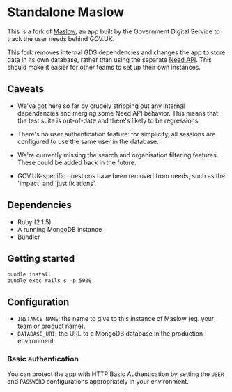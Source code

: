 # Standalone Maslow

This is a fork of [Maslow](https://github.com/alphagov/maslow), an app built by
the Government Digital Service to track the user needs behind GOV.UK.

This fork removes internal GDS dependencies and changes the app to store data
in its own database, rather than using the separate
[Need API](https://github.com/alphagov/govuk_need_api). This should make
it easier for other teams to set up their own instances.

## Caveats

- We've got here so far by crudely stripping out any internal dependencies and
merging some Need API behavior. This means that the test suite is out-of-date
and there's likely to be regressions.

- There's no user authentication feature: for simplicity, all sessions are
configured to use the same user in the database.

- We're currently missing the search and organisation filtering features. These
could be added back in the future.

- GOV.UK-specific questions have been removed from needs, such as the 'impact'
and 'justifications'.

## Dependencies

- Ruby (2.1.5)
- A running MongoDB instance
- Bundler

## Getting started

    bundle install
    bundle exec rails s -p 5000

## Configuration

- `INSTANCE_NAME`: the name to give to this instance of Maslow (eg. your team or
  product name).
- `DATABASE_URI`: the URL to a MongoDB database in the production environment

### Basic authentication

You can protect the app with HTTP Basic Authentication by setting the `USER` and
`PASSWORD` configurations appropriately in your environment.
